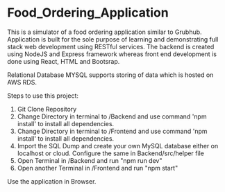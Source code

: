 # Food_Ordering_Application

This is a simulator of a food ordering application similar to Grubhub. Application is built for the sole purpose of learning and demonstrating full stack web development using RESTful services. The backend is created using NodeJS and Express framework whereas front end development is done using React, HTML and Bootsrap.

Relational Database MYSQL supports storing of data which is hosted on AWS RDS.

Steps to use this project:
1. Git Clone Repository
2. Change Directory in terminal to /Backend and use command 'npm install' to install all dependencies.
3. Change Directory in terminal to /Frontend and use command 'npm install' to install all dependencies.
4. Import the SQL Dump and create your own MySQL database either on localhost or cloud. Configure the same in Backend/src/helper file
5. Open Terminal in /Backend and run "npm run dev"
6. Open another Terminal in /Frontend and run "npm start"

Use the application in Browser.
